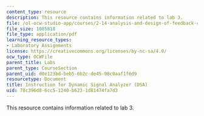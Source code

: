 ```yaml
---
content_type: resource
description: This resource contains information related to lab 3.
file: /ol-ocw-studio-app/courses/2-14-analysis-and-design-of-feedback-control-systems-spring-2014/78c396d86cc51240b6231d81474fa7d3_MIT2_14S14_DSA_Ins.pdf
file_size: 1085818
file_type: application/pdf
learning_resource_types:
- Laboratory Assignments
license: https://creativecommons.org/licenses/by-nc-sa/4.0/
ocw_type: OCWFile
parent_title: Labs
parent_type: CourseSection
parent_uid: d0e123bd-beb5-6b2c-de45-98c0aaf1f6d9
resourcetype: Document
title: Instruction for Dynamic Signal Analyzer (DSA)
uid: 78c396d8-6cc5-1240-b623-1d81474fa7d3
---
```

This resource contains information related to lab 3.